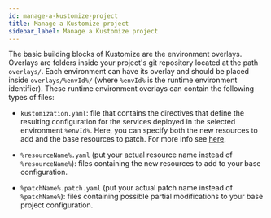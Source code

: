 ```yaml
---
id: manage-a-kustomize-project
title: Manage a Kustomize project
sidebar_label: Manage a Kustomize project
---
```


The basic building blocks of Kustomize are the environment overlays. Overlays are folders inside your project's git repository located at the path `overlays/`. Each environment can have its overlay and should be placed inside `overlays/%envId%/` (where `%envId%` is the runtime environment identifier). These runtime environment overlays can contain the following types of files:

* `kustomization.yaml`: file that contains the directives that define the resulting configuration for the services deployed in the selected environment `%envId%`. Here, you can specify both the new resources to add and the base resources to patch. For more info see [here](https://kubernetes.io/docs/tasks/manage-kubernetes-objects/kustomization/#kustomize-feature-list).

* `%resourceName%.yaml` (put your actual resource name instead of `%resourceName%`): files containing the new resources to add to your base configuration.

* `%patchName%.patch.yaml` (put your actual patch name instead of `%patchName%`): files containing possible partial modifications to your base project configuration.
